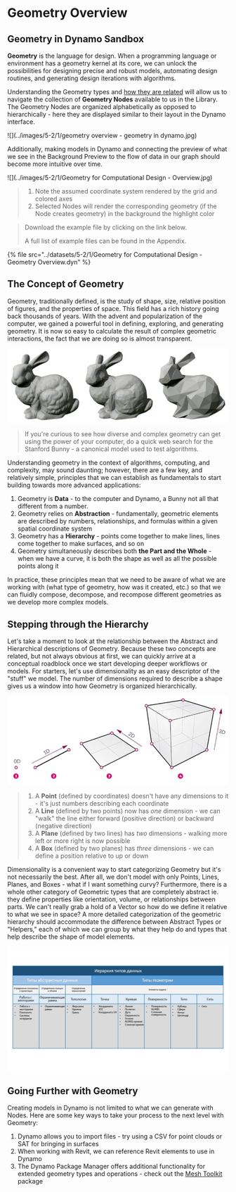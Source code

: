 # Geometry Overview

## Geometry in Dynamo Sandbox

**Geometry** is the language for design. When a programming language or environment has a geometry kernel at its core, we can unlock the possibilities for designing precise and robust models, automating design routines, and generating design iterations with algorithms.

Understanding the Geometry types and [how they are related](1-geometry-overview.md#stepping-through-the-hierarchy) will allow us to navigate the collection of **Geometry Nodes** available to us in the Library. The Geometry Nodes are organized alphabetically as opposed to hierarchically - here they are displayed similar to their layout in the Dynamo interface.

![](../images/5-2/1/geometry overview - geometry in dynamo.jpg)

Additionally, making models in Dynamo and connecting the preview of what we see in the Background Preview to the flow of data in our graph should become more intuitive over time.

![](../images/5-2/1/Geometry for Computational Design - Overview.jpg)

> 1. Note the assumed coordinate system rendered by the grid and colored axes
> 2. Selected Nodes will render the corresponding geometry (if the Node creates geometry) in the background the highlight color

> Download the example file by clicking on the link below.
>
> A full list of example files can be found in the Appendix.

{% file src="../datasets/5-2/1/Geometry for Computational Design - Geometry Overview.dyn" %}

## The Concept of Geometry

Geometry, traditionally defined, is the study of shape, size, relative position of figures, and the properties of space. This field has a rich history going back thousands of years. With the advent and popularization of the computer, we gained a powerful tool in defining, exploring, and generating geometry. It is now so easy to calculate the result of complex geometric interactions, the fact that we are doing so is almost transparent.

![Stanford Bunny](../images/5-2/1/StanfordBunny.jpg)

> If you're curious to see how diverse and complex geometry can get using the power of your computer, do a quick web search for the Stanford Bunny - a canonical model used to test algorithms.

Understanding geometry in the context of algorithms, computing, and complexity, may sound daunting; however, there are a few key, and relatively simple, principles that we can establish as fundamentals to start building towards more advanced applications:

1. Geometry is **Data** - to the computer and Dynamo, a Bunny not all that different from a number.
2. Geometry relies on **Abstraction** - fundamentally, geometric elements are described by numbers, relationships, and formulas within a given spatial coordinate system
3. Geometry has a **Hierarchy** - points come together to make lines, lines come together to make surfaces, and so on
4. Geometry simultaneously describes both **the Part and the Whole** - when we have a curve, it is both the shape as well as all the possible points along it

In practice, these principles mean that we need to be aware of what we are working with (what type of geometry, how was it created, etc.) so that we can fluidly compose, decompose, and recompose different geometries as we develop more complex models.

## Stepping through the Hierarchy

Let's take a moment to look at the relationship between the Abstract and Hierarchical descriptions of Geometry. Because these two concepts are related, but not always obvious at first, we can quickly arrive at a conceptual roadblock once we start developing deeper workflows or models. For starters, let's use dimensionality as an easy descriptor of the "stuff" we model. The number of dimensions required to describe a shape gives us a window into how Geometry is organized hierarchically.

![Computational Geometry](../images/5-2/1/GeometryDimensionality.jpg)

> 1. A **Point** (defined by coordinates) doesn't have any dimensions to it - it's just numbers describing each coordinate
> 2. A **Line** (defined by two points) now has _one_ dimension - we can "walk" the line either forward (positive direction) or backward (negative direction)
> 3. A **Plane** (defined by two lines) has _two_ dimensions - walking more left or more right is now possible
> 4. A **Box** (defined by two planes) has _three_ dimensions - we can define a position relative to up or down

Dimensionality is a convenient way to start categorizing Geometry but it's not necessarily the best. After all, we don't model with only Points, Lines, Planes, and Boxes - what if I want something curvy? Furthermore, there is a whole other category of Geometric types that are completely abstract ie. they define properties like orientation, volume, or relationships between parts. We can't really grab a hold of a Vector so how do we define it relative to what we see in space? A more detailed categorization of the geometric hierarchy should accommodate the difference between Abstract Types or "Helpers," each of which we can group by what they help do and types that help describe the shape of model elements.

![Geometry Hierarchy](../images/5-2/1/GeometryHierarchy.jpg)

## Going Further with Geometry

Creating models in Dynamo is not limited to what we can generate with Nodes. Here are some key ways to take your process to the next level with Geometry:

1. Dynamo allows you to import files - try using a CSV for point clouds or SAT for bringing in surfaces
2. When working with Revit, we can reference Revit elements to use in Dynamo
3. The Dynamo Package Manager offers additional functionality for extended geometry types and operations - check out the [Mesh Toolkit](https://github.com/DynamoDS/Dynamo/wiki/Dynamo-Mesh-Toolkit) package
